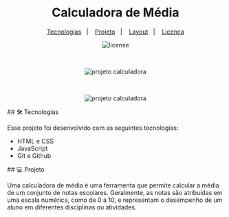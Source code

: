 <h1 align="center"> Calculadora de Média </h1>

<p align="center">
  <a href="#tecnologias">Tecnologias</a>&nbsp;&nbsp;&nbsp;|&nbsp;&nbsp;&nbsp;
  <a href="#projeto">Projeto</a>&nbsp;&nbsp;&nbsp;|&nbsp;&nbsp;&nbsp;
  <a href="#layout">Layout</a>&nbsp;&nbsp;&nbsp;|&nbsp;&nbsp;&nbsp;
  <a href="#memo-Licença">Licença</a>
</p>

<section id="memo-Licença">
<p align="center">
  <img alt="license" src="https://img.shields.io/static/v1?label=license&message=MIT&color=49AA26&labelColor=000000">
</p>
</section>

<br>

<section id="layout">
<p align="center">
  <img alt="projeto calculadora" src="https://i.imgur.com/DuaSSJm.png">
</p>

<br>

<p align="center">
  <img alt="projeto calculadora" src="https://i.imgur.com/shso1pK.png">
</p>
</section>

<section id="tecnologias">
## 🛠️ Tecnologias

Esse projeto foi desenvolvido com as seguintes tecnologias:

- HTML e CSS
- JavaScript
- Git e Github
</section>

<section id="projeto">
## 💻 Projeto

Uma calculadora de média é uma ferramenta que permite calcular a média de um conjunto de notas escolares. Geralmente, as notas são atribuídas em uma escala numérica, como de 0 a 10, e representam o desempenho de um aluno em diferentes disciplinas ou atividades.
</section>
